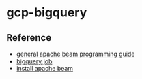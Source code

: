 # gcp-bigquery

## Reference
- [general apache beam programming guide](https://beam.apache.org/documentation/programming-guide/)
- [bigquery job](https://cloud.google.com/bigquery/docs/reference/rest/v2/Job)
- [install apache beam](https://cloud.google.com/dataflow/docs/guides/installing-beam-sdk#python)